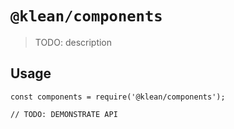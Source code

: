 # `@klean/components`

> TODO: description

## Usage

```
const components = require('@klean/components');

// TODO: DEMONSTRATE API
```
